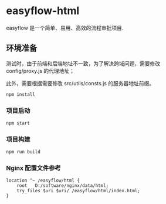 # easyflow-html

easyflow 是一个简单、易用、高效的流程审批项目.

## 环境准备

测试时，由于前端和后端地址不一致，为了解决跨域问题，需要修改 config/proxy.js 的代理地址；

此外，需要根据需要修改 src/utils/consts.js 的服务器地址前缀。

```bash
npm install
```

### 项目启动

```bash
npm start
```

### 项目构建

```bash
npm run build
```

### Nginx 配置文件参考

```
location ^~ /easyflow/html {
    root   D:/software/nginx/data/html;
    try_files $uri $uri/ /easyflow/html/index.html;
}
```
